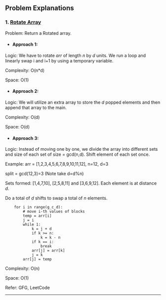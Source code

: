 ## Problem Explanations

### 1. [Rotate Array](https://leetcode.com/problems/rotate-array/)

Problem: Return a Rotated array. 

* #### Approach 1:

Logic: We have to rotate *arr* of length *n* by *d* units. We run a loop and linearly swap i and i+1 by using a temporary variable.

Complexity: O(n*d)

Space: O(1)

* #### Approach 2:

Logic: We will utilize an extra array to store the *d* popped elements and then append that array to the main. 

Complexity: O(d)

Space: O(d)

* #### Approach 3:

Logic: Instead of moving one by one, we divide the array into different sets and size of each set of size = gcd(n,d). Shift element of each set once.

Example: arr = [1,2,3,4,5,6,7,8,9,10,11,12], n=12, d=3

split = gcd(12,3)=3 (Note take d=d%n)

Sets formed: [1,4,7,10], [2,5,8,11] and [3,6,9,12]. Each element is at distance *d*.

Do a total of *d* shifts to swap a total of *n* elements.

``` g_c_d = gcd(d, n)
    for i in range(g_c_d):
        # move i-th values of blocks 
        temp = arr[i]
        j = i
        while 1:
            k = j + d
            if k >= n:
                k = k - n
            if k == i:
                break
            arr[j] = arr[k]
            j = k
        arr[j] = temp
 ```

Complexity: O(n)

Space: O(1)

Refer: GFG, LeetCode

---
